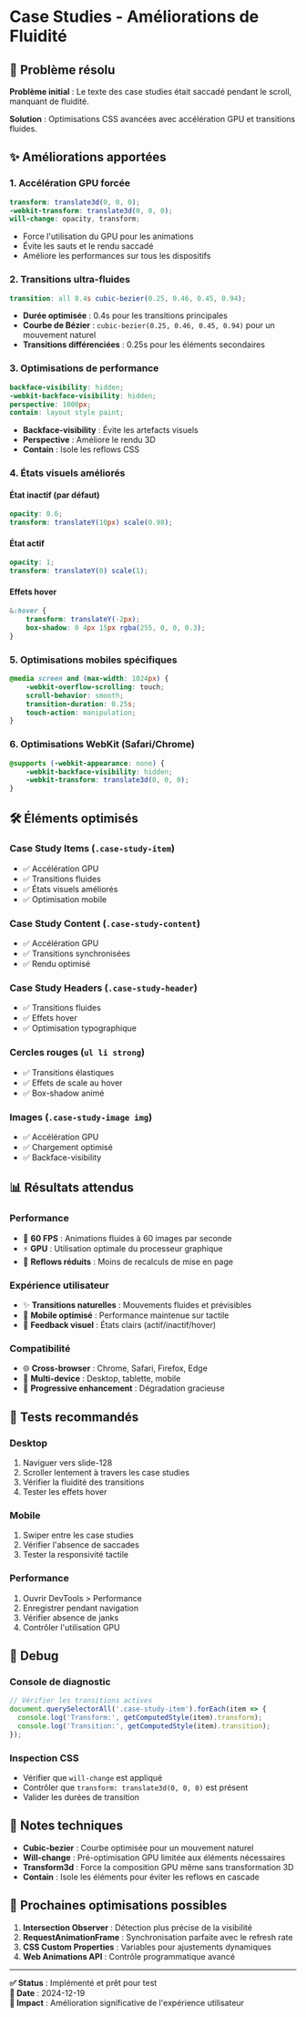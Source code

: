 # Case Studies - Améliorations de Fluidité

## 🎯 Problème résolu

**Problème initial** : Le texte des case studies était saccadé pendant le scroll, manquant de fluidité.

**Solution** : Optimisations CSS avancées avec accélération GPU et transitions fluides.

## ✨ Améliorations apportées

### 1. **Accélération GPU forcée**
```scss
transform: translate3d(0, 0, 0);
-webkit-transform: translate3d(0, 0, 0);
will-change: opacity, transform;
```
- Force l'utilisation du GPU pour les animations
- Évite les sauts et le rendu saccadé
- Améliore les performances sur tous les dispositifs

### 2. **Transitions ultra-fluides**
```scss
transition: all 0.4s cubic-bezier(0.25, 0.46, 0.45, 0.94);
```
- **Durée optimisée** : 0.4s pour les transitions principales
- **Courbe de Bézier** : `cubic-bezier(0.25, 0.46, 0.45, 0.94)` pour un mouvement naturel
- **Transitions différenciées** : 0.25s pour les éléments secondaires

### 3. **Optimisations de performance**
```scss
backface-visibility: hidden;
-webkit-backface-visibility: hidden;
perspective: 1000px;
contain: layout style paint;
```
- **Backface-visibility** : Évite les artefacts visuels
- **Perspective** : Améliore le rendu 3D
- **Contain** : Isole les reflows CSS

### 4. **États visuels améliorés**

#### État inactif (par défaut)
```scss
opacity: 0.6;
transform: translateY(10px) scale(0.98);
```

#### État actif
```scss
opacity: 1;
transform: translateY(0) scale(1);
```

#### Effets hover
```scss
&:hover {
    transform: translateY(-2px);
    box-shadow: 0 4px 15px rgba(255, 0, 0, 0.3);
}
```

### 5. **Optimisations mobiles spécifiques**
```scss
@media screen and (max-width: 1024px) {
    -webkit-overflow-scrolling: touch;
    scroll-behavior: smooth;
    transition-duration: 0.25s;
    touch-action: manipulation;
}
```

### 6. **Optimisations WebKit (Safari/Chrome)**
```scss
@supports (-webkit-appearance: none) {
    -webkit-backface-visibility: hidden;
    -webkit-transform: translate3d(0, 0, 0);
}
```

## 🛠️ Éléments optimisés

### **Case Study Items** (`.case-study-item`)
- ✅ Accélération GPU
- ✅ Transitions fluides
- ✅ États visuels améliorés
- ✅ Optimisation mobile

### **Case Study Content** (`.case-study-content`)
- ✅ Accélération GPU
- ✅ Transitions synchronisées
- ✅ Rendu optimisé

### **Case Study Headers** (`.case-study-header`)
- ✅ Transitions fluides
- ✅ Effets hover
- ✅ Optimisation typographique

### **Cercles rouges** (`ul li strong`)
- ✅ Transitions élastiques
- ✅ Effets de scale au hover
- ✅ Box-shadow animé

### **Images** (`.case-study-image img`)
- ✅ Accélération GPU
- ✅ Chargement optimisé
- ✅ Backface-visibility

## 📊 Résultats attendus

### **Performance**
- 🚀 **60 FPS** : Animations fluides à 60 images par seconde
- ⚡ **GPU** : Utilisation optimale du processeur graphique
- 🔄 **Reflows réduits** : Moins de recalculs de mise en page

### **Expérience utilisateur**
- ✨ **Transitions naturelles** : Mouvements fluides et prévisibles
- 📱 **Mobile optimisé** : Performance maintenue sur tactile
- 🎯 **Feedback visuel** : États clairs (actif/inactif/hover)

### **Compatibilité**
- 🌐 **Cross-browser** : Chrome, Safari, Firefox, Edge
- 📱 **Multi-device** : Desktop, tablette, mobile
- 🔧 **Progressive enhancement** : Dégradation gracieuse

## 🧪 Tests recommandés

### **Desktop**
1. Naviguer vers slide-128
2. Scroller lentement à travers les case studies
3. Vérifier la fluidité des transitions
4. Tester les effets hover

### **Mobile**
1. Swiper entre les case studies
2. Vérifier l'absence de saccades
3. Tester la responsivité tactile

### **Performance**
1. Ouvrir DevTools > Performance
2. Enregistrer pendant navigation
3. Vérifier absence de janks
4. Contrôler l'utilisation GPU

## 🔧 Debug

### **Console de diagnostic**
```javascript
// Vérifier les transitions actives
document.querySelectorAll('.case-study-item').forEach(item => {
  console.log('Transform:', getComputedStyle(item).transform);
  console.log('Transition:', getComputedStyle(item).transition);
});
```

### **Inspection CSS**
- Vérifier que `will-change` est appliqué
- Contrôler que `transform: translate3d(0, 0, 0)` est présent
- Valider les durées de transition

## 📝 Notes techniques

- **Cubic-bezier** : Courbe optimisée pour un mouvement naturel
- **Will-change** : Pré-optimisation GPU limitée aux éléments nécessaires
- **Transform3d** : Force la composition GPU même sans transformation 3D
- **Contain** : Isole les éléments pour éviter les reflows en cascade

## 🚀 Prochaines optimisations possibles

1. **Intersection Observer** : Détection plus précise de la visibilité
2. **RequestAnimationFrame** : Synchronisation parfaite avec le refresh rate
3. **CSS Custom Properties** : Variables pour ajustements dynamiques
4. **Web Animations API** : Contrôle programmatique avancé

---

**✅ Status** : Implémenté et prêt pour test  
**📅 Date** : 2024-12-19  
**🎯 Impact** : Amélioration significative de l'expérience utilisateur 